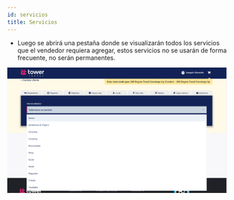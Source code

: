 ```yaml
---
id: servicios
title: Servicios
---
```


- Luego se abrirá una pestaña donde se visualizarán todos los servicios que el vendedor requiera agregar, estos servicios  no se usarán de forma frecuente, no serán permanentes.

![Servicios Eventuales](../../../static/img/reservas-online/eventuales/listado.png)
